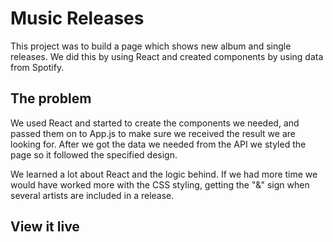 # Music Releases
This project was to build a page which shows new album and single releases. We did this by using React and created components by using data from Spotify.

## The problem

We used React and started to create the components we needed, and passed them on to App.js to make sure we received the result we are looking for. After we got the data we needed from the API we styled the page so it followed the specified design.

We learned a lot about React and the logic behind. If we had more time we would have worked more with the CSS styling, getting the "&" sign when several artists are included in a release.

## View it live

